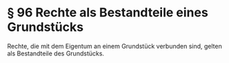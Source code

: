 # § 96 Rechte als Bestandteile eines Grundstücks
Rechte, die mit dem Eigentum an einem Grundstück verbunden sind, gelten als Bestandteile des Grundstücks.